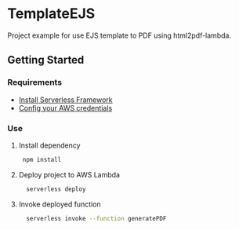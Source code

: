 # TemplateEJS

Project example for use EJS template to PDF using html2pdf-lambda.

## Getting Started

### Requirements

* [Install Serverless Framework](https://www.serverless.com/framework/docs/getting-started)
* [Config your AWS credentials](https://www.serverless.com/framework/docs/providers/aws/guide/credentials)

### Use

1. Install dependency

   ```sh
    npm install
   ```

2. Deploy project to AWS Lambda

    ```sh
      serverless deploy
    ```

3. Invoke deployed function

    ```bash
      serverless invoke --function generatePDF
    ```
